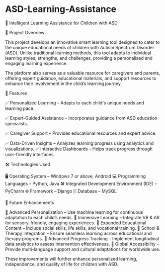 # ASD-Learning-Assistance
📌 Intelligent Learning Assistance for Children with ASD


📖 Project Overview

This project develops an innovative smart learning tool designed to cater to the unique educational needs of children with Autism Spectrum Disorder (ASD). Unlike traditional learning methods, this tool adapts to individual learning styles, strengths, and challenges, providing a personalized and engaging learning experience.

The platform also serves as a valuable resource for caregivers and parents, offering expert guidance, educational materials, and support resources to enhance their involvement in the child’s learning journey.


🚀 Features

✅ Personalized Learning – Adapts to each child's unique needs and learning pace.

✅ Expert-Guided Assistance – Incorporates guidance from ASD education specialists.

✅ Caregiver Support – Provides educational resources and expert advice.

✅ Data-Driven Insights – Analyzes learning progress using analytics and visualizations.
✅ Interactive Dashboards – Helps track progress through user-friendly interfaces.


🛠️ Technologies Used

🖥 Operating System – Windows 7 or above, Android
💻 Programming Languages – Python, Java
🛠 Integrated Development Environment (IDE) – PyCharm
🌐 Framework – Django
🗄 Database – MySQL


📌 Future Enhancements

🔹 Advanced Personalization – Use machine learning for continuous adaptation to each child’s needs.
🔹 Immersive Learning – Integrate VR & AR for sensory-friendly, engaging experiences.
🔹 Expanded Educational Content – Include social skills, life skills, and vocational training.
🔹 School & Therapy Integration – Ensure seamless learning across educational and therapy programs.
🔹 Advanced Progress Tracking – Implement longitudinal data analytics to assess intervention effectiveness.
🔹 Global Accessibility – Provide multi-language support and cultural adaptations for worldwide use.

These improvements will further enhance personalized learning, independence, and quality of life for children with ASD.
